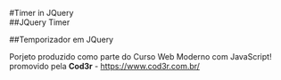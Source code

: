 #Timer in JQuery  
##JQuery Timer 

##Temporizador em JQuery

Porjeto produzido como parte do Curso Web Moderno com JavaScript! promovido pela **Cod3r**  - https://www.cod3r.com.br/ 